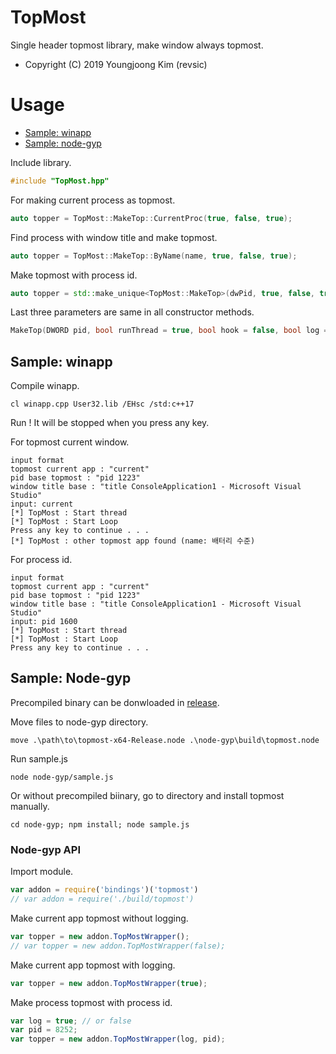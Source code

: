# TopMost

Single header topmost library, make window always topmost.

- Copyright (C) 2019 Youngjoong Kim (revsic)

# Usage

- [Sample: winapp](#sample-winapp)
- [Sample: node-gyp](#sample-node-gyp)

Include library.
```cpp
#include "TopMost.hpp"
```

For making current process as topmost.
```cpp
auto topper = TopMost::MakeTop::CurrentProc(true, false, true);
```
Find process with window title and make topmost.
```cpp
auto topper = TopMost::MakeTop::ByName(name, true, false, true);
```
Make topmost with process id.
```cpp
auto topper = std::make_unique<TopMost::MakeTop>(dwPid, true, false, true);
```
Last three parameters are same in all constructor methods.
```cpp
MakeTop(DWORD pid, bool runThread = true, bool hook = false, bool log = false)
```

## Sample: winapp

Compile winapp.
```
cl winapp.cpp User32.lib /EHsc /std:c++17
```
Run ! It will be stopped when you press any key.

For topmost current window.
```
input format
topmost current app : "current"
pid base topmost : "pid 1223"
window title base : "title ConsoleApplication1 - Microsoft Visual Studio"
input: current
[*] TopMost : Start thread
[*] TopMost : Start Loop
Press any key to continue . . .
[*] TopMost : other topmost app found (name: 배터리 수준)
```
For process id.
```
input format
topmost current app : "current"
pid base topmost : "pid 1223"
window title base : "title ConsoleApplication1 - Microsoft Visual Studio"
input: pid 1600
[*] TopMost : Start thread
[*] TopMost : Start Loop
Press any key to continue . . .
```

## Sample: Node-gyp

Precompiled binary can be donwloaded in [release](https://github.com/revsic/TopMost/releases).

Move files to node-gyp directory.
```
move .\path\to\topmost-x64-Release.node .\node-gyp\build\topmost.node
```
Run sample.js
```
node node-gyp/sample.js
```
Or without precompiled biinary, go to directory and install topmost manually.
```
cd node-gyp; npm install; node sample.js
```

### Node-gyp API
Import module.
```js
var addon = require('bindings')('topmost')
// var addon = require('./build/topmost')
```
Make current app topmost without logging.
```js
var topper = new addon.TopMostWrapper();
// var topper = new addon.TopMostWrapper(false);
```
Make current app topmost with logging.
```js
var topper = new addon.TopMostWrapper(true);
```
Make process topmost with process id.
```js
var log = true; // or false
var pid = 8252;
var topper = new addon.TopMostWrapper(log, pid);
```
